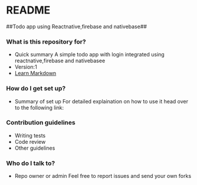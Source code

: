 # README #

##Todo app using Reactnative,firebase and nativebase##
### What is this repository for? ###

* Quick summary
A simple todo app with login integrated using reactnative,firebase and nativebasee
* Version:1
* [Learn Markdown](https://bitbucket.org/tutorials/markdowndemo)

### How do I get set up? ###

* Summary of set up
For detailed explaination on how to use it head over to the following link:


### Contribution guidelines ###

* Writing tests
* Code review
* Other guidelines

### Who do I talk to? ###

* Repo owner or admin
Feel free to report issues and send your own forks
